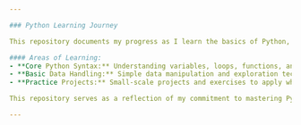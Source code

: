 ```yaml
---

### Python Learning Journey

This repository documents my progress as I learn the basics of Python, following tutorials and exercises on DataCamp. The content here includes small projects and scripts that I’ve created to solidify my understanding of fundamental Python concepts.

#### Areas of Learning:
- **Core Python Syntax:** Understanding variables, loops, functions, and data structures.
- **Basic Data Handling:** Simple data manipulation and exploration techniques.
- **Practice Projects:** Small-scale projects and exercises to apply what I’ve learned.

This repository serves as a reflection of my commitment to mastering Python, starting with foundational skills and gradually moving towards more complex topics as I continue my learning journey.

---
```

